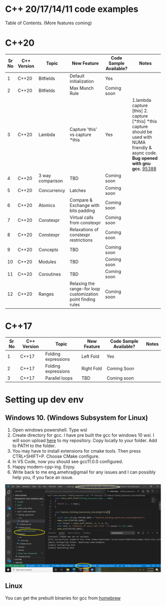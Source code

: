 # C++  20/17/14/11 code examples

Table of Contents. (More features coming)

# C++20
| Sr No | C++ Version  | Topic | New Feature  | Code Sample Available? | Notes |
| ---| ------------- | ------------- | ------------- | ------------- | ------------- |
|1| C++20 | Bitfields | Default initialization | Yes |  |
|2| C++20 | Bitfields | Max Munch Rule | Coming soon |  |
|3| C++20 | Lambda | Capture 'this' vs capture \*this | Yes | 1.lambda capture [this] 2. capture [\*this] \*this capture should be used with NUMA friendly & async code. **Bug opened with gnu gcc.** [95388](https://gcc.gnu.org/bugzilla/show_bug.cgi?id=95388) |
|4| C++20 | 3 way comparison | TBD | Coming soon |  |
|5| C++20 | Concurrency | Latches | Coming soon |  |
|6| C++20 | Atomics | Compare & Exchange with bits padding | Coming soon |  |
|7| C++20 | Constexpr | Virtual calls from constexpr | Coming soon |  |
|8| C++20 | Constexpr | Relaxations of constexpr restrictions | Coming soon |  |
|9| C++20 | Concepts | TBD | Coming soon |  |
|10| C++20 | Modules | TBD | Coming soon |  |
|11| C++20 | Coroutines | TBD | Coming soon |  |
|12| C++20 | Ranges | Relaxing the range-for loop customization point finding rules  | Coming soon |  |

# C++17
| Sr No | C++ Version  | Topic | New Feature  | Code Sample Available? | Notes |
| ---| ------------- | ------------- | ------------- | ------------- | ------------- |
|1| C++17 | Folding expressions  | Left Fold | Yes |  |
|2| C++17 | Folding expressions  | Right Fold | Coming Soon |  |
|3| C++17 | Parallel loops | TBD | Coming soon |  |




# Setting up dev env
## Windows 10. (Windows Subsystem for Linux)

1. Open windows powershell. Type wsl
2. Create directory for gcc. I have pre built the gcc for windows 10 wsl. I will soon upload [here](https://github.com/atulmehra/cpp-tools/upload/master) to my repository. Copy locally to your folder. Add to PATH to the folder.
3. You may have to install extensions for cmake tools. Then press CTRL+SHIFT+P. Choose CMake configure.
4. In VS Code, now you should see gcc11.0.0 configured.
5. Happy modern-cpp-ing. Enjoy.
6. Write back to me eng.amehra@gmail for any issues and I can possibly help you, if you face an issue.

![Build cpp20 code example with VSCode](https://github.com/atulmehra/cpp-tools/blob/master/VSCode-CPP20-Configure-gcc20.png)

## Linux
You can get the prebuilt binaries for gcc from [homebrew](https://formulae.brew.sh/formula/gcc#default)
